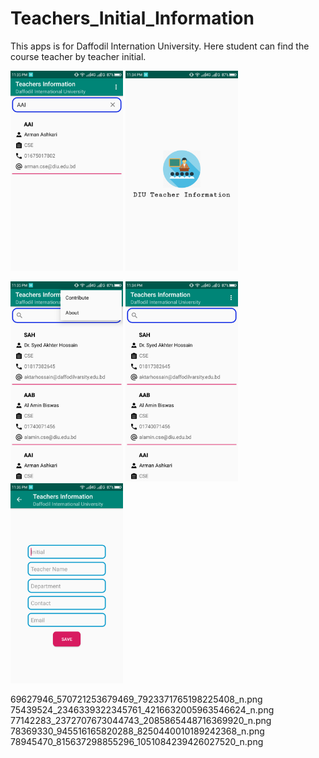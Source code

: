# Teachers_Initial_Information
This apps is for Daffodil Internation University. Here student can find the course teacher by teacher initial.

<img height='320' weight='240' src="78945470_815637298855296_1051084239426027520_n.png"/>  <img height='320' weight='240' src="78369330_945516165820288_8250440010189242368_n.png"/>

<img height='320' weight='240' src="77142283_2372707673044743_2085865448716369920_n.png"/>  <img height='320' weight='240' src="75439524_2346339322345761_4216632005963546624_n.png"/> <img height='320' weight='240' src="69627946_570721253679469_7923371765198225408_n.png"/>

69627946_570721253679469_7923371765198225408_n.png
75439524_2346339322345761_4216632005963546624_n.png
77142283_2372707673044743_2085865448716369920_n.png
78369330_945516165820288_8250440010189242368_n.png
78945470_815637298855296_1051084239426027520_n.png
